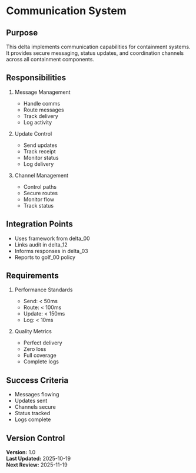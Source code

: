 # Communication System

## Purpose

This delta implements communication capabilities for containment systems. It provides secure messaging, status updates, and coordination channels across all containment components.

## Responsibilities

1. Message Management
   - Handle comms
   - Route messages
   - Track delivery
   - Log activity

2. Update Control
   - Send updates
   - Track receipt
   - Monitor status
   - Log delivery

3. Channel Management
   - Control paths
   - Secure routes
   - Monitor flow
   - Track status

## Integration Points

- Uses framework from delta_00
- Links audit in delta_12
- Informs responses in delta_03
- Reports to golf_00 policy

## Requirements

1. Performance Standards
   - Send: < 50ms
   - Route: < 100ms
   - Update: < 150ms
   - Log: < 10ms

2. Quality Metrics
   - Perfect delivery
   - Zero loss
   - Full coverage
   - Complete logs

## Success Criteria

- Messages flowing
- Updates sent
- Channels secure
- Status tracked
- Logs complete

## Version Control

**Version:** 1.0  
**Last Updated:** 2025-10-19  
**Next Review:** 2025-11-19